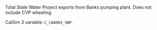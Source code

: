 Total State Water Project exports from Banks pumping plant. Does not include CVP wheeling.

CalSim 3 variable: `C_CAA003_SWP`.